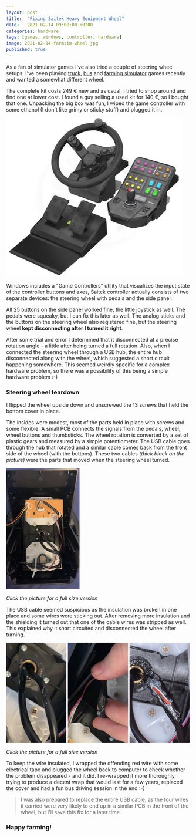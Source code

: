 ```yaml
---
layout: post
title:  "Fixing Saitek Heavy Equipment Wheel"
date:   2021-02-14 09:00:00 +0200
categories: hardware
tags: [games, windows, controller, hardware]
image: 2021-02-14-farmsim-wheel.jpg
published: true
---
```


As a fan of simulator games I've also tried a couple of steering wheel setups. I've been playing [truck](https://store.steampowered.com/app/227300/Euro_Truck_Simulator_2/), [bus](https://store.steampowered.com/app/515180/Bus_Simulator_18/) and [farming simulator](https://www.epicgames.com/store/en-US/product/farming-simulator-19/home) games recently and wanted a somewhat different wheel. 

The complete kit costs 249 € new and as usual, I tried to shop around and find one at lower cost. I found a guy selling a used kit for 140 €, so I bought that one. Unpacking the big box was fun, I wiped the game controller with some ethanol (I don't like grimy or sticky stuff) and plugged it in. 

![](2021-02-14-farmsim-wheel.jpg)

Windows includes a "Game Controllers" utility that visualizes the input state of the controller buttons and axes, Saitek controller actually consists of two separate devices: the steering wheel with pedals and the side panel.

All 25 buttons on the side panel worked fine, the little joystick as well. The pedals were squeaky, but I can fix this later as well. The analog sticks and the buttons on the steering wheel also registered fine, but the steering wheel **kept disconnecting after I turned it right**. 

After some trial and error I determined that it disconnected at a precise rotation angle - a little after being turned a full rotation. Also, when I connected the steering wheel through a USB hub, the entire hub disconnected along with the wheel, which suggested a short circuit happening somewhere. This seemed weirdly specific for a complex hardware problem, so there was a possibility of this being a simple hardware problem :-)

### Steering wheel teardown

I flipped the wheel upside down and unscrewed the 13 screws that held the bottom cover in place.

The insides were modest, most of the parts held in place with screws and some flexible. A small PCB connects the signals from the pedals, wheel, wheel buttons and thumbsticks. The wheel rotation is converted by a set of plastic gears and measured by a simple potentiometer. The USB cable goes through the hub that rotated and a similar cable comes back from the front side of the wheel (with the buttons). These two cables _(thick black on the picture)_ were the parts that moved when the steering wheel turned.

[![](2021-02-14-saitek-bottom-plate-thumb.jpg)](2021-02-14-saitek-bottom-plate.jpg)

_Click the picture for a full size version_


The USB cable seemed suspicious as the insulation was broken in one place and some wires were sticking out. After removing more insulation and the shielding it turned out that one of the cable wires was stripped as well. This explained why it short circuited and disconnected the wheel after turning.

[![](2021-02-14-saitek-cable-thumb.jpg)](2021-02-14-saitek-cable.jpg)

_Click the picture for a full size version_

To keep the wire insulated, I wrapped the offending red wire with some electrical tape and plugged the wheel back to computer to check whether the problem disappeared - and it did. I re-wrapped it more thoroughly, trying to produce a decent wrap that would last for a few years, replaced the cover and had a fun bus driving session in the end :-)

> I was also prepared to replace the entire USB cable, as the four wires it carried were very likely to end up in a similar PCB in the front of the wheel, but I'll save this fix for a later time.


### Happy farming!
